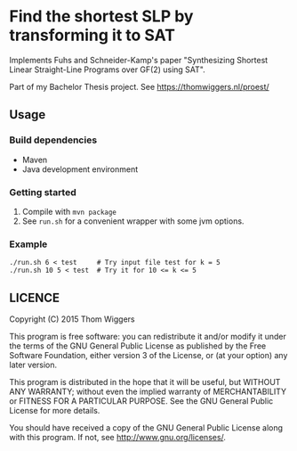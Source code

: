 Find the shortest SLP by transforming it to SAT
===============================================

Implements Fuhs and Schneider-Kamp's paper "Synthesizing Shortest Linear
Straight-Line Programs over GF(2) using SAT". 

Part of my Bachelor Thesis project. See https://thomwiggers.nl/proest/

Usage
-----

### Build dependencies

* Maven
* Java development environment

### Getting started

1. Compile with `mvn package`
2. See `run.sh` for a convenient wrapper with some jvm options.

### Example

    ./run.sh 6 < test     # Try input file test for k = 5
    ./run.sh 10 5 < test  # Try it for 10 <= k <= 5

LICENCE
-------
Copyright (C) 2015  Thom Wiggers

This program is free software: you can redistribute it and/or modify
it under the terms of the GNU General Public License as published by
the Free Software Foundation, either version 3 of the License, or
(at your option) any later version.

This program is distributed in the hope that it will be useful,
but WITHOUT ANY WARRANTY; without even the implied warranty of
MERCHANTABILITY or FITNESS FOR A PARTICULAR PURPOSE.  See the
GNU General Public License for more details.

You should have received a copy of the GNU General Public License
along with this program.  If not, see <http://www.gnu.org/licenses/>.
